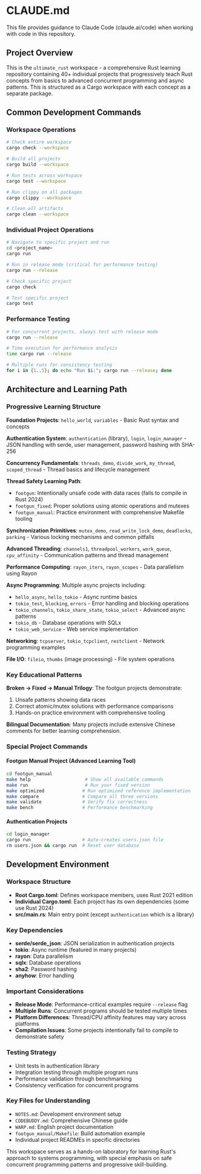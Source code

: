 # CLAUDE.md

This file provides guidance to Claude Code (claude.ai/code) when working with code in this repository.

## Project Overview

This is the `ultimate_rust` workspace - a comprehensive Rust learning repository containing 40+ individual projects that progressively teach Rust concepts from basics to advanced concurrent programming and async patterns. This is structured as a Cargo workspace with each concept as a separate package.

## Common Development Commands

### Workspace Operations
```bash
# Check entire workspace
cargo check --workspace

# Build all projects
cargo build --workspace

# Run tests across workspace
cargo test --workspace

# Run clippy on all packages
cargo clippy --workspace

# Clean all artifacts
cargo clean --workspace
```

### Individual Project Operations
```bash
# Navigate to specific project and run
cd <project_name>
cargo run

# Run in release mode (critical for performance testing)
cargo run --release

# Check specific project
cargo check

# Test specific project
cargo test
```

### Performance Testing
```bash
# For concurrent projects, always test with release mode
cargo run --release

# Time execution for performance analysis
time cargo run --release

# Multiple runs for consistency testing
for i in {1..5}; do echo "Run $i:"; cargo run --release; done
```

## Architecture and Learning Path

### Progressive Learning Structure

**Foundation Projects**: `hello_world`, `variables` - Basic Rust syntax and concepts

**Authentication System**: `authentication` (library), `login`, `login_manager` - JSON handling with serde, user management, password hashing with SHA-256

**Concurrency Fundamentals**: `threads_demo`, `divide_work`, `my_thread`, `scoped_thread` - Thread basics and lifecycle management

**Thread Safety Learning Path**:
- `footgun`: Intentionally unsafe code with data races (fails to compile in Rust 2024)
- `footgun_fixed`: Proper solutions using atomic operations and mutexes
- `footgun_manual`: Practice environment with comprehensive Makefile tooling

**Synchronization Primitives**: `mutex_demo`, `read_write_lock_demo`, `deadlocks`, `parking` - Various locking mechanisms and common pitfalls

**Advanced Threading**: `channels1`, `threadpool_workers`, `work_queue`, `cpu_affinity` - Communication patterns and thread management

**Performance Computing**: `rayon_iters`, `rayon_scopes` - Data parallelism using Rayon

**Async Programming**: Multiple async projects including:
- `hello_async`, `hello_tokio` - Async runtime basics
- `tokio_test`, `blocking`, `errors` - Error handling and blocking operations
- `tokio_channels`, `tokio_share_state`, `tokio_select` - Advanced async patterns
- `tokio_db` - Database operations with SQLx
- `tokio_web_service` - Web service implementation

**Networking**: `tcpserver`, `tokio_tcpclient`, `restclient` - Network programming examples

**File I/O**: `fileio`, `thumbs` (image processing) - File system operations

### Key Educational Patterns

**Broken → Fixed → Manual Trilogy**: The footgun projects demonstrate:
1. Unsafe patterns showing data races
2. Correct atomic/mutex solutions with performance comparisons
3. Hands-on practice environment with comprehensive tooling

**Bilingual Documentation**: Many projects include extensive Chinese comments for better learning comprehension.

### Special Project Commands

#### Footgun Manual Project (Advanced Learning Tool)
```bash
cd footgun_manual
make help                    # Show all available commands
make run                     # Run your fixed version
make optimized              # Run optimized reference implementation
make compare                # Compare all three versions
make validate               # Verify fix correctness
make bench                  # Performance benchmarking
```

#### Authentication Projects
```bash
cd login_manager
cargo run                   # Auto-creates users.json file
rm users.json && cargo run  # Reset user database
```

## Development Environment

### Workspace Structure
- **Root Cargo.toml**: Defines workspace members, uses Rust 2021 edition
- **Individual Cargo.toml**: Each project has its own dependencies (some use Rust 2024)
- **src/main.rs**: Main entry point (except `authentication` which is a library)

### Key Dependencies
- **serde/serde_json**: JSON serialization in authentication projects
- **tokio**: Async runtime (featured in many projects)
- **rayon**: Data parallelism
- **sqlx**: Database operations
- **sha2**: Password hashing
- **anyhow**: Error handling

### Important Considerations
- **Release Mode**: Performance-critical examples require `--release` flag
- **Multiple Runs**: Concurrent programs should be tested multiple times
- **Platform Differences**: Thread/CPU affinity features may vary across platforms
- **Compilation Issues**: Some projects intentionally fail to compile to demonstrate safety

### Testing Strategy
- Unit tests in authentication library
- Integration testing through multiple program runs
- Performance validation through benchmarking
- Consistency verification for concurrent programs

### Key Files for Understanding
- `NOTES.md`: Development environment setup
- `CODEBUDDY.md`: Comprehensive Chinese guide
- `WARP.md`: English project documentation
- `footgun_manual/Makefile`: Build automation example
- Individual project READMEs in specific directories

This workspace serves as a hands-on laboratory for learning Rust's approach to systems programming, with special emphasis on safe concurrent programming patterns and progressive skill-building.
